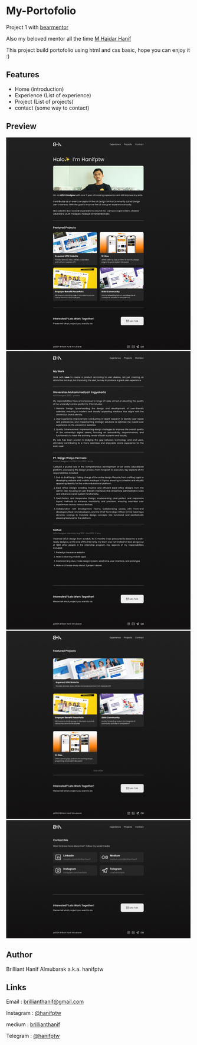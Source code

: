 # My-Portofolio
Project 1 with [bearmentor](https://bearmentor.com/)

Also my beloved mentor all the time [M Haidar Hanif](https://www.linkedin.com/in/mhaidarhanif/) 

This project build portofolio using html and css basic, hope you can enjoy it :)

## Features
- Home (introduction)
- Experience (List of experience)
- Project (List of projects)
- contact (some way to contact)

## Preview
<img src="images/home.jpg" width= "500">
<img src="images/experience.jpg" width= "500">
<img src="images/project.jpg" width= "500">
<img src="images/contact.jpg" width= "500">

## Author
Brilliant Hanif Almubarak a.k.a. hanifptw

## Links
Email : <brillianthanif@gmail.com>

Instagram : [@hanifptw](http://instagram.com/hanifptw/)

medium    : [brillianthanif](http://medium.com/brillianthanif)

Telegram : [@hanifptw](http://t.me/hanifptw)

